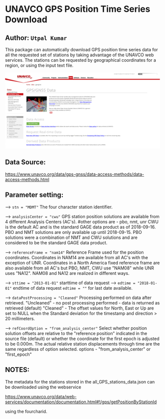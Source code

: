 # UNAVCO GPS Position Time Series Download
## Author: `Utpal Kumar`

This package can automatically download GPS position time series data for all the requested set of stations by taking advantage of the UNAVCO web services. The stations can be requested by geographical coordinates for a region, or using the input text file.

<p align="center">
  <img src="unavco_webpage.png" width="800" alt="UNAVCO web page">
</p>

## Data Source:
https://www.unavco.org/data/gps-gnss/data-access-methods/data-access-methods.html

## Parameter setting:
--> `stn = "MDMT"` The four character station identifier.

--> `analysisCenter = "cwu"` GPS station position solutions are available from 4 different Analysis Centers (AC's).
#other options are - pbo, nmt, unr
CWU is the default AC and is the standard GAGE data product as of 2018-09-16. PBO and NMT solutions are only available up until 2018-09-15. PBO solutions were a combination of NMT and CWU solutions and are considered to be the standard GAGE data product.

--> `referenceFrame = "nam14"` Reference Frame used for the position coordinates. 
Coordinates in NAM14 are available from all AC's with the exception of UNR. Coordinates in a North America fixed reference frame are also available from all AC's but PBO, NMT, CWU use "NAM08" while UNR uses "NA12". NAM08 and NA12 are realized in different ways.

--> `sttime = "2013-01-01"` starttime of data request
--> `edtime = "2018-01-01"` endtime of data request
`edtime = ""` for last date available.

--> `dataPostProcessing = "Cleaned"` Processing performed on data after retrieved. 
"Uncleaned" - no post processing performed - data is returned as retrieved (default) "Cleaned" - The offset values for North, East or Up are set to NULL when the Standard deviation for the timestamp and direction > 20 millimeters.

--> `refCoordOption = "from_analysis_center"`
Select whether position solution offsets are relative to the "reference position" indicated in the source file (default) or whether the coordinate for the first epoch is adjusted to be 0.000m. The actual relative station displacements through time are the same regardless of option selected.
options - "from_analysis_center" or "first_epoch"




## NOTES: 
The metadata for the stations stored in the all_GPS_stations_data.json can be downloaded using the webservice 

https://www.unavco.org/data/web-services/documentation/documentation.html#!/gps/getPositionByStationId

using the fourcharid.

